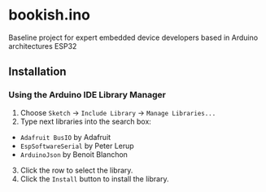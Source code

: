 # bookish.ino
Baseline project for expert embedded device developers based in Arduino architectures ESP32

## Installation

### Using the Arduino IDE Library Manager

1. Choose `Sketch` -> `Include Library` -> `Manage Libraries...`
2. Type next libraries into the search box:
  * `Adafruit BusIO` by Adafruit
  * `EspSoftwareSerial` by Peter Lerup
  * `ArduinoJson` by Benoit Blanchon
3. Click the row to select the library.
4. Click the `Install` button to install the library.